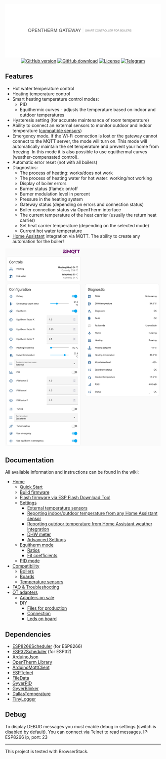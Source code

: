 <div align="center">
   
   ![logo](/assets/logo.svg)
   <br>
   [![GitHub version](https://img.shields.io/github/release/Laxilef/OTGateway.svg?include_prereleases)](https://github.com/Laxilef/OTGateway/releases)
   [![GitHub download](https://img.shields.io/github/downloads/Laxilef/OTGateway/total.svg)](https://github.com/Laxilef/OTGateway/releases/latest)
   [![License](https://img.shields.io/github/license/Laxilef/OTGateway.svg)](LICENSE.txt)
   [![Telegram](https://img.shields.io/badge/Telegram-Channel-33A8E3)](https://t.me/otgateway)
   
</div>

## Features
- Hot water temperature control
- Heating temperature control
- Smart heating temperature control modes:
   - PID
   - Equithermic curves - adjusts the temperature based on indoor and outdoor temperatures
- Hysteresis setting (for accurate maintenance of room temperature)
- Ability to connect an external sensors to monitor outdoor and indoor temperature ([compatible sensors](https://github.com/Laxilef/OTGateway/wiki/Compatibility#temperature-sensors))
- Emergency mode. If the Wi-Fi connection is lost or the gateway cannot connect to the MQTT server, the mode will turn on. This mode will automatically maintain the set temperature and prevent your home from freezing. In this mode it is also possible to use equithermal curves (weather-compensated control).
- Automatic error reset (not with all boilers)
- Diagnostics:
  - The process of heating: works/does not work
  - The process of heating water for hot water: working/not working
  - Display of boiler errors
  - Burner status (flame): on/off
  - Burner modulation level in percent
  - Pressure in the heating system
  - Gateway status (depending on errors and connection status)
  - Boiler connection status via OpenTherm interface
  - The current temperature of the heat carrier (usually the return heat carrier)
  - Set heat carrier temperature (depending on the selected mode)
  - Current hot water temperature
- [Home Assistant](https://www.home-assistant.io/) integration via MQTT. The ability to create any automation for the boiler!

![logo](/assets/ha.png)

## Documentation
All available information and instructions can be found in the wiki:

* [Home](https://github.com/Laxilef/OTGateway/wiki)
   * [Quick Start](https://github.com/Laxilef/OTGateway/wiki#quick-start)
   * [Build firmware](https://github.com/Laxilef/OTGateway/wiki#build-firmware)
   * [Flash firmware via ESP Flash Download Tool](https://github.com/Laxilef/OTGateway/wiki#flash-firmware-via-esp-flash-download-tool)
   * [Settings](https://github.com/Laxilef/OTGateway/wiki#settings)
      * [External temperature sensors](https://github.com/Laxilef/OTGateway/wiki#external-temperature-sensors)
      * [Reporting indoor/outdoor temperature from any Home Assistant sensor](https://github.com/Laxilef/OTGateway/wiki#reporting-indooroutdoor-temperature-from-any-home-assistant-sensor)
      * [Reporting outdoor temperature from Home Assistant weather integration](https://github.com/Laxilef/OTGateway/wiki#reporting-outdoor-temperature-from-home-assistant-weather-integration)
      * [DHW meter](https://github.com/Laxilef/OTGateway/wiki#dhw-meter)
      * [Advanced Settings](https://github.com/Laxilef/OTGateway/wiki#advanced-settings)
   * [Equitherm mode](https://github.com/Laxilef/OTGateway/wiki#equitherm-mode)
      * [Ratios](https://github.com/Laxilef/OTGateway/wiki#ratios)
      * [Fit coefficients](https://github.com/Laxilef/OTGateway/wiki#fit-coefficients)
   * [PID mode](https://github.com/Laxilef/OTGateway/wiki#pid-mode)
* [Compatibility](https://github.com/Laxilef/OTGateway/wiki/Compatibility)
   * [Boilers](https://github.com/Laxilef/OTGateway/wiki/Compatibility#boilers)
   * [Boards](https://github.com/Laxilef/OTGateway/wiki/Compatibility#boards)
   * [Temperature sensors](https://github.com/Laxilef/OTGateway/wiki/Compatibility#temperature-sensors)
* [FAQ & Troubleshooting](https://github.com/Laxilef/OTGateway/wiki/FAQ-&-Troubleshooting)
* [OT adapters](https://github.com/Laxilef/OTGateway/wiki/OT-adapters)
   * [Adapters on sale](https://github.com/Laxilef/OTGateway/wiki/OT-adapters#adapters-on-sale)
   * [DIY](https://github.com/Laxilef/OTGateway/wiki/OT-adapters#diy)
      * [Files for production](https://github.com/Laxilef/OTGateway/wiki/OT-adapters#files-for-production)
      * [Connection](https://github.com/Laxilef/OTGateway/wiki/OT-adapters#connection)
      * [Leds on board](https://github.com/Laxilef/OTGateway/wiki/OT-adapters#leds-on-board)



## Dependencies
- [ESP8266Scheduler](https://github.com/nrwiersma/ESP8266Scheduler) (for ESP8266)
- [ESP32Scheduler](https://github.com/laxilef/ESP32Scheduler) (for ESP32)
- [ArduinoJson](https://github.com/bblanchon/ArduinoJson)
- [OpenTherm Library](https://github.com/ihormelnyk/opentherm_library)
- [ArduinoMqttClient](https://github.com/arduino-libraries/ArduinoMqttClient)
- [ESPTelnet](https://github.com/LennartHennigs/ESPTelnet)
- [FileData](https://github.com/GyverLibs/FileData)
- [GyverPID](https://github.com/GyverLibs/GyverPID)
- [GyverBlinker](https://github.com/GyverLibs/GyverBlinker)
- [DallasTemperature](https://github.com/milesburton/Arduino-Temperature-Control-Library)
- [TinyLogger](https://github.com/laxilef/TinyLogger)

## Debug
To display DEBUG messages you must enable debug in settings (switch is disabled by default).
You can connect via Telnet to read messages. IP: ESP8266 ip, port: 23

___
This project is tested with BrowserStack.
